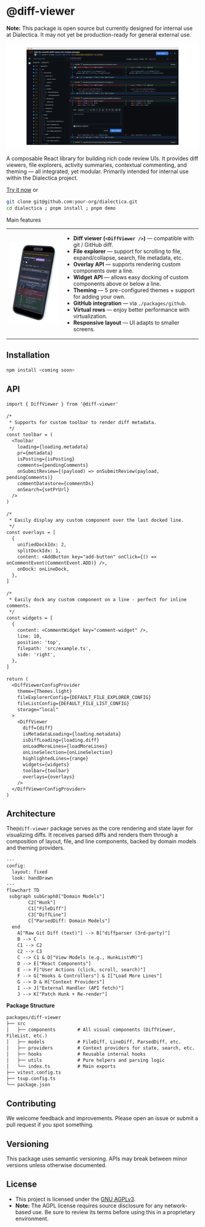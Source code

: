 # @diff-viewer

**Note:** This package is open source but currently designed for internal use at Dialectica. It may not yet be production-ready for general external use.

<p align="center">
  <img src="./assets/dark-theme-web-split-view.png" alt="dialectica diff viewer" style="max-width: 100%; height: auto;">
</p>

A composable React library for building rich code review UIs. It provides diff viewers, file explorers, activity summaries, contextual commenting, and theming — all integrated, yet modular. Primarily intended for internal use within the Dialectica project.

[Try it now](https://edsilfer.github.io/dialectica/) or

```bash
git clone git@github.com:your-org/dialectica.git
cd dialectica ; pnpm install ; pnpm demo
```

Main features

<table>
  <tr>
    <td>
      <img src="./assets/dialectica-mobile-dracula-left.png" alt="Preview" width="300"/>
    </td>
    <td>
      <ul>
  <li><strong>Diff viewer (<code>&lt;DiffViewer /&gt;</code>)</strong> — compatible with git / GitHub diff.</li>
  <li><strong>File explorer</strong> — support for scrolling to file, expand/collapse, search, file metadata, etc.</li>
  <li><strong>Overlay API</strong> — supports rendering custom components over a line.</li>
  <li><strong>Widget API</strong> — allows easy docking of custom components above or below a line.</li>
  <li><strong>Theming</strong> — 5 pre-configured themes + support for adding your own.</li>
  <li><strong>GitHub integration</strong> — via <code>./packages/github</code>.</li>
  <li><strong>Virtual rows</strong> — enjoy better performance with virtualization.</li>
  <li><strong>Responsive layout</strong> — UI adapts to smaller screens.</li>
</ul>
    </td>
  </tr>
</table>

## Installation

```bash
npm install <coming soon>
```

## API

```tsx
import { DiffViewer } from '@diff-viewer'

/*
 * Supports for custom toolbar to render diff metadata.
 */
const toolbar = (
  <Toolbar
    loading={loading.metadata}
    pr={metadata}
    isPosting={isPosting}
    comments={pendingComments}
    onSubmitReview={(payload) => onSubmitReview(payload, pendingComments)}
    commentDatastore={commentDs}
    onSearch={setPrUrl}
  />
)

/*
 * Easily display any custom component over the last docked line.
 */
const overlays = [
  {
    unifiedDockIdx: 2,
    splitDockIdx: 1,
    content: <AddButton key="add-button" onClick={() => onCommentEvent(CommentEvent.ADD)} />,
    onDock: onLineDock,
  },
]

/*
 * Easily dock any custom component on a line - perfect for inline comments.
 */
const widgets = [
  {
    content: <CommentWidget key="comment-widget" />,
    line: 10,
    position: 'top',
    filepath: 'src/example.ts',
    side: 'right',
  },
]

return (
  <DiffViewerConfigProvider
    theme={Themes.light}
    fileExplorerConfig={DEFAULT_FILE_EXPLORER_CONFIG}
    fileListConfig={DEFAULT_FILE_LIST_CONFIG}
    storage="local"
  >
    <DiffViewer
      diff={diff}
      isMetadataLoading={loading.metadata}
      isDiffLoading={loading.diff}
      onLoadMoreLines={loadMoreLines}
      onLineSelection={onLineSelection}
      highlightedLines={range}
      widgets={widgets}
      toolbar={toolbar}
      overlays={overlays}
    />
  </DiffViewerConfigProvider>
)
```

## Architecture

The`@diff-viewer` package serves as the core rendering and state layer for visualizing diffs. It receives parsed diffs and renders them through a composition of layout, file, and line components, backed by domain models and theming providers.

```mermaid
---
config:
  layout: fixed
  look: handDrawn
---
flowchart TD
 subgraph subGraph0["Domain Models"]
        C2["Hunk"]
        C1["FileDiff"]
        C3["DiffLine"]
        C["ParsedDiff: Domain Models"]
  end
    A["Raw Git Diff (text)"] --> B["diffparser (3rd-party)"]
    B --> C
    C1 --> C2
    C2 --> C3
    C --> C1 & D["View Models (e.g., HunkListVM)"]
    D --> E["React Components"]
    E --> F["User Actions (click, scroll, search)"]
    F --> G["Hooks & Controllers"] & I["Load More Lines"]
    G --> D & H["Context Providers"]
    I --> J["External Handler (API fetch)"]
    J --> K["Patch Hunk + Re-render"]
```

**Package Structure**

```
packages/diff-viewer
├── src
│   ├── components        # All visual components (DiffViewer, FileList, etc.)
│   ├── models            # FileDiff, LineDiff, ParsedDiff, etc.
│   ├── providers         # Context providers for state, search, etc.
│   ├── hooks             # Reusable internal hooks
│   ├── utils             # Pure helpers and parsing logic
│   └── index.ts          # Main exports
├── vitest.config.ts
├── tsup.config.ts
└── package.json
```

## Contributing

We welcome feedback and improvements. Please open an issue or submit a pull request if you spot something.

## Versioning

This package uses semantic versioning. APIs may break between minor versions unless otherwise documented.

## License

- This project is licensed under the [GNU AGPLv3](./LICENSE).
- **Note:** The AGPL license requires source disclosure for any network-based use. Be sure to review its terms before using this in a proprietary environment.

